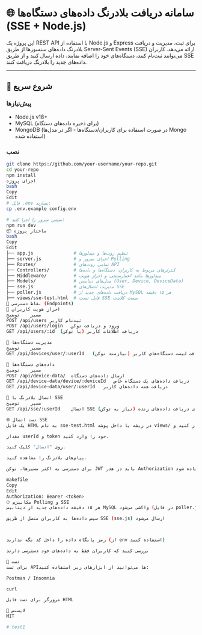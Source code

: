 # 🌐 سامانه دریافت بلادرنگ داده‌های دستگاه‌ها (SSE + Node.js)

این پروژه یک REST API با استفاده از Node.js و Express برای ثبت، مدیریت و دریافت بلادرنگ داده‌های سنسورها از طریق Server-Sent Events (SSE) ارائه می‌دهد. کاربران می‌توانند ثبت‌نام کنند، دستگاه‌های خود را اضافه نمایند، داده‌ ارسال کنند و از طریق SSE داده‌های جدید را بلادرنگ دریافت کنند.

---

## 🚀 شروع سریع

### پیش‌نیازها
- Node.js v18+
- MySQL (برای ذخیره داده‌های دستگاه)
- MongoDB (در صورت استفاده برای کاربران/دستگاه‌ها - اگر در مدل‌ها Mongo استفاده شده)

### نصب

```bash
git clone https://github.com/your-username/your-repo.git
cd your-repo
npm install
اجرای پروژه
bash
Copy
Edit
# فایل .env بسازید:
cp .env.example config.env

# سپس سرور را اجرا کنید:
npm run dev
📦 ساختار پروژه
bash
Copy
Edit
├── app.js               # تنظیم روت‌ها و میدلورها
├── server.js            # اجرای سرور و Polling
├── Routes/              # تمامی روت‌های API
├── Controllers/         # کنترلرهای مربوط به کاربران، دستگاه‌ها و داده‌ها
├── Middleware/          # میدلورها مانند اعتبارسنجی و احراز هویت
├── Models/              # مدل‌های دیتابیس (User, Device, DeviceData)
├── sse.js               # مدیریت اتصال‌های SSE
├── poller.js            # دریافت داده‌های جدید از MySQL هر ۱۵ دقیقه
├── views/sse-test.html  # فایل تست SSE سمت کلاینت
📡 نقاط دسترسی (Endpoints)
📌 احراز هویت کاربران
مسیر	توضیح
POST /api/users	ثبت‌نام کاربر
POST /api/users/login	ورود و دریافت توکن
GET /api/users/:id	دریافت اطلاعات کاربر (با توکن)

📌 مدیریت دستگاه‌ها
مسیر	توضیح
GET /api/devices/user/:userId	دریافت لیست دستگاه‌های کاربر (نیازمند توکن)

📌 داده‌های دستگاه‌ها
مسیر	توضیح
POST /api/device-data/	ارسال داده‌های دستگاه
GET /api/device-data/device/:deviceId	دریافت داده‌های یک دستگاه خاص
GET /api/device-data/user/:userId	دریافت همه داده‌های کاربر

📌 اتصال بلادرنگ با SSE
مسیر	توضیح
GET /api/sse/:userId	اتصال SSE برای دریافت داده‌های زنده (نیاز به توکن)

🌐 تست اتصال SSE
یک فایل HTML به نام sse-test.html در ریشه یا داخل پوشه views/ وجود دارد. این فایل را در مرورگر باز کنید و:

مقدار userId و token خود را وارد کنید.

روی "اتصال" کلیک کنید.

پیام‌های بلادرنگ را مشاهده کنید.

برای دسترسی به اکثر مسیرها، توکن JWT باید در هدر Authorization فرستاده شود:

makefile
Copy
Edit
Authorization: Bearer <token>
⏱ مکانیزم Polling و SSE
هر ۱۵ دقیقه داده‌های جدید از دیتابیس MySQL واکشی می‌شود (در فایل poller.js)

سپس داده‌ها به کاربران متصل از طریق SSE (sse.js) ارسال می‌شود



رمز پایگاه داده را داخل کد نگه ندارید (از env استفاده کنید)

بررسی کنید که کاربران فقط به داده‌های خود دسترسی دارند

🧪 تست
برای تست API‌ها می‌توانید از ابزارهای زیر استفاده کنید:

Postman / Insomnia

curl

مرورگر برای تست فایل HTML

📄 لایسنس
MIT

# test1

